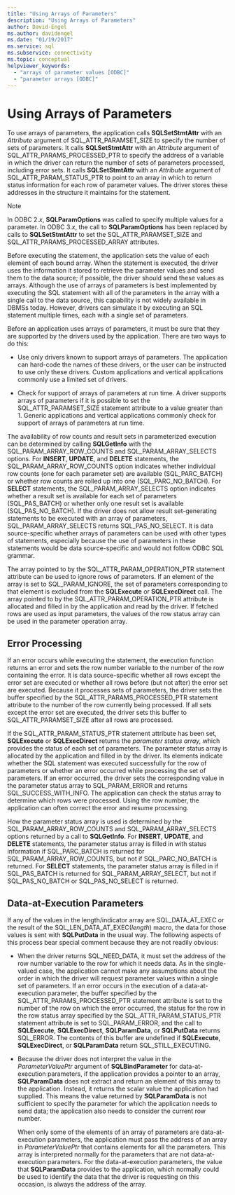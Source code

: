 ```yaml
---
title: "Using Arrays of Parameters"
description: "Using Arrays of Parameters"
author: David-Engel
ms.author: davidengel
ms.date: "01/19/2017"
ms.service: sql
ms.subservice: connectivity
ms.topic: conceptual
helpviewer_keywords:
  - "arrays of parameter values [ODBC]"
  - "parameter arrays [ODBC]"
---
```

# Using Arrays of Parameters
To use arrays of parameters, the application calls **SQLSetStmtAttr** with an *Attribute* argument of SQL_ATTR_PARAMSET_SIZE to specify the number of sets of parameters. It calls **SQLSetStmtAttr** with an *Attribute* argument of SQL_ATTR_PARAMS_PROCESSED_PTR to specify the address of a variable in which the driver can return the number of sets of parameters processed, including error sets. It calls **SQLSetStmtAttr** with an *Attribute* argument of SQL_ATTR_PARAM_STATUS_PTR to point to an array in which to return status information for each row of parameter values. The driver stores these addresses in the structure it maintains for the statement.  
  
> [!NOTE]  
>  In ODBC 2.*x*, **SQLParamOptions** was called to specify multiple values for a parameter. In ODBC 3.*x*, the call to **SQLParamOptions** has been replaced by calls to **SQLSetStmtAttr** to set the SQL_ATTR_PARAMSET_SIZE and SQL_ATTR_PARAMS_PROCESSED_ARRAY attributes.  
  
 Before executing the statement, the application sets the value of each element of each bound array. When the statement is executed, the driver uses the information it stored to retrieve the parameter values and send them to the data source; if possible, the driver should send these values as arrays. Although the use of arrays of parameters is best implemented by executing the SQL statement with all of the parameters in the array with a single call to the data source, this capability is not widely available in DBMSs today. However, drivers can simulate it by executing an SQL statement multiple times, each with a single set of parameters.  
  
 Before an application uses arrays of parameters, it must be sure that they are supported by the drivers used by the application. There are two ways to do this:  
  
-   Use only drivers known to support arrays of parameters. The application can hard-code the names of these drivers, or the user can be instructed to use only these drivers. Custom applications and vertical applications commonly use a limited set of drivers.  
  
-   Check for support of arrays of parameters at run time. A driver supports arrays of parameters if it is possible to set the SQL_ATTR_PARAMSET_SIZE statement attribute to a value greater than 1. Generic applications and vertical applications commonly check for support of arrays of parameters at run time.  
  
 The availability of row counts and result sets in parameterized execution can be determined by calling **SQLGetInfo** with the SQL_PARAM_ARRAY_ROW_COUNTS and SQL_PARAM_ARRAY_SELECTS options. For **INSERT**, **UPDATE**, and **DELETE** statements, the SQL_PARAM_ARRAY_ROW_COUNTS option indicates whether individual row counts (one for each parameter set) are available (SQL_PARC_BATCH) or whether row counts are rolled up into one (SQL_PARC_NO_BATCH). For **SELECT** statements, the SQL_PARAM_ARRAY_SELECTS option indicates whether a result set is available for each set of parameters (SQL_PAS_BATCH) or whether only one result set is available (SQL_PAS_NO_BATCH). If the driver does not allow result set-generating statements to be executed with an array of parameters, SQL_PARAM_ARRAY_SELECTS returns SQL_PAS_NO_SELECT. It is data source-specific whether arrays of parameters can be used with other types of statements, especially because the use of parameters in these statements would be data source-specific and would not follow ODBC SQL grammar.  
  
 The array pointed to by the SQL_ATTR_PARAM_OPERATION_PTR statement attribute can be used to ignore rows of parameters. If an element of the array is set to SQL_PARAM_IGNORE, the set of parameters corresponding to that element is excluded from the **SQLExecute** or **SQLExecDirect** call. The array pointed to by the SQL_ATTR_PARAM_OPERATION_PTR attribute is allocated and filled in by the application and read by the driver. If fetched rows are used as input parameters, the values of the row status array can be used in the parameter operation array.  
  
## Error Processing  
 If an error occurs while executing the statement, the execution function returns an error and sets the row number variable to the number of the row containing the error. It is data source-specific whether all rows except the error set are executed or whether all rows before (but not after) the error set are executed. Because it processes sets of parameters, the driver sets the buffer specified by the SQL_ATTR_PARAMS_PROCESSED_PTR statement attribute to the number of the row currently being processed. If all sets except the error set are executed, the driver sets this buffer to SQL_ATTR_PARAMSET_SIZE after all rows are processed.  
  
 If the SQL_ATTR_PARAM_STATUS_PTR statement attribute has been set, **SQLExecute** or **SQLExecDirect** returns the *parameter status array,* which provides the status of each set of parameters. The parameter status array is allocated by the application and filled in by the driver. Its elements indicate whether the SQL statement was executed successfully for the row of parameters or whether an error occurred while processing the set of parameters. If an error occurred, the driver sets the corresponding value in the parameter status array to SQL_PARAM_ERROR and returns SQL_SUCCESS_WITH_INFO. The application can check the status array to determine which rows were processed. Using the row number, the application can often correct the error and resume processing.  
  
 How the parameter status array is used is determined by the SQL_PARAM_ARRAY_ROW_COUNTS and SQL_PARAM_ARRAY_SELECTS options returned by a call to **SQLGetInfo**. For **INSERT**, **UPDATE**, and **DELETE** statements, the parameter status array is filled in with status information if SQL_PARC_BATCH is returned for SQL_PARAM_ARRAY_ROW_COUNTS, but not if SQL_PARC_NO_BATCH is returned. For **SELECT** statements, the parameter status array is filled in if SQL_PAS_BATCH is returned for SQL_PARAM_ARRAY_SELECT, but not if SQL_PAS_NO_BATCH or SQL_PAS_NO_SELECT is returned.  
  
## Data-at-Execution Parameters  
 If any of the values in the length/indicator array are SQL_DATA_AT_EXEC or the result of the SQL_LEN_DATA_AT_EXEC(*length*) macro, the data for those values is sent with **SQLPutData** in the usual way. The following aspects of this process bear special comment because they are not readily obvious:  
  
-   When the driver returns SQL_NEED_DATA, it must set the address of the row number variable to the row for which it needs data. As in the single-valued case, the application cannot make any assumptions about the order in which the driver will request parameter values within a single set of parameters. If an error occurs in the execution of a data-at-execution parameter, the buffer specified by the SQL_ATTR_PARAMS_PROCESSED_PTR statement attribute is set to the number of the row on which the error occurred, the status for the row in the row status array specified by the SQL_ATTR_PARAM_STATUS_PTR statement attribute is set to SQL_PARAM_ERROR, and the call to **SQLExecute**, **SQLExecDirect**, **SQLParamData**, or **SQLPutData** returns SQL_ERROR. The contents of this buffer are undefined if **SQLExecute**, **SQLExecDirect**, or **SQLParamData** return SQL_STILL_EXECUTING.  
  
-   Because the driver does not interpret the value in the *ParameterValuePtr* argument of **SQLBindParameter** for data-at-execution parameters, if the application provides a pointer to an array, **SQLParamData** does not extract and return an element of this array to the application. Instead, it returns the scalar value the application had supplied. This means the value returned by **SQLParamData** is not sufficient to specify the parameter for which the application needs to send data; the application also needs to consider the current row number.  
  
     When only some of the elements of an array of parameters are data-at-execution parameters, the application must pass the address of an array in *ParameterValuePtr* that contains elements for all the parameters. This array is interpreted normally for the parameters that are not data-at-execution parameters. For the data-at-execution parameters, the value that **SQLParamData** provides to the application, which normally could be used to identify the data that the driver is requesting on this occasion, is always the address of the array.
